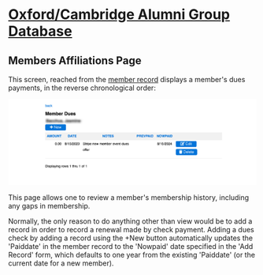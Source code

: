 # [Oxford/Cambridge Alumni Group Database](index.md)

## Members Affiliations Page

This screen, reached from the [member record](./member_record.md) displays a member's dues payments, in the reverse chronological order:

![member dues](images/member_dues.png)

This page allows one to review a member's membership history, including any gaps in membership.

Normally, the only reason to do anything other than view would be to add a record in order to record a renewal made by check payment. Adding a dues check by adding a record using the +New button automatically updates the 'Paiddate' in the member record to the 'Nowpaid' date specified in the 'Add Record' form, which defaults to one year from the existing 'Paiddate'  (or the current date for a new member).
